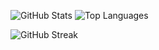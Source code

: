 ![GitHub Stats](https://github-readme-stats.vercel.app/api?username=swapnilithub&show_icons=true&theme=radical)
![Top Languages](https://github-readme-stats.vercel.app/api/top-langs/?username=swapnilithub&layout=compact&theme=radical)

![GitHub Streak](https://streak-stats.demolab.com/?user=swapnilithub&theme=radical)



